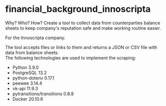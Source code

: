 # financial_background_innoscripta

Why? Who? How?
Create a tool to collect data from counterparties balance sheets to keep company's reputation safe and
make working routine easier. 

For the Innoscripta company. 

The tool accepts files or links to them and returns a JSON or CSV file with data from balance sheets.  
The following technologies are used to implement the scraping:
- Python 3.9.0
- PostgreSQL 13.2 
- python-dotenv 0.17.1
- peewee 3.14.4
- vk-api 11.9.3
- pytransitions/transitions 0.8.8
- Docker 20.10.6